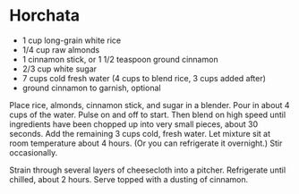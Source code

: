 # Horchata

* 1 cup long-grain white rice
* 1/4 cup raw almonds
* 1 cinnamon stick, or 1 1/2 teaspoon ground cinnamon
* 2/3 cup white sugar
* 7 cups cold fresh water (4 cups to blend rice, 3 cups added after)
* ground cinnamon to garnish, optional

Place rice, almonds, cinnamon stick, and sugar in a blender. Pour in about 4 cups of the water. Pulse on and off to start. Then blend on high speed until ingredients have been chopped up into very small pieces, about 30 seconds. Add the remaining 3 cups cold, fresh water. Let mixture sit at room temperature about 4 hours. (Or you can refrigerate it overnight.) Stir occasionally.

Strain through several layers of cheesecloth into a pitcher. Refrigerate until chilled, about 2 hours. Serve topped with a dusting of cinnamon.
